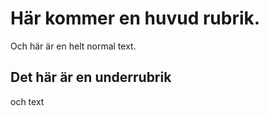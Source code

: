 # Här kommer en huvud rubrik.

Och här är en helt normal text.

## Det här är en underrubrik

och text
